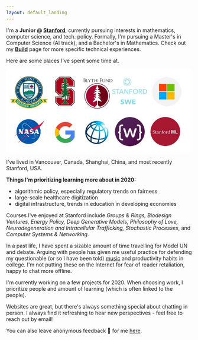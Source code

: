 ```yaml
---
layout: default_landing
---
```


I'm a **Junior @ [Stanford](https://profiles.stanford.edu/eva-zhang)**, currently pursuing interests in mathematics, computer science, and tech. policy. Formally, I'm pursuing a Master's in Computer Science (AI track), and a Bachelor's in Mathematics. Check out my **[Build](https://evazhang.com/build)** page for more specific technical experiences.

Here are some places I've spent some time at. 

<img src="images/Presentation1.jpg" width="500"/>

I've lived in Vancouver, Canada, Shanghai, China, and most recently Stanford, USA. 

**Things I'm prioritizing learning more about in 2020:** 

- algorithmic policy, especially regulatory trends on fairness
- large-scale healthcare digitization 
- digital infrastructure, trends in education in developing economies 

Courses I've enjoyed at Stanford include *Groups & Rings, Biodesign Ventures, Energy Policy, Deep Generative Models, Philosophy of Love, Neurodegeneration and Intracellular Trafficking, Stochastic Processes*, and *Computer Systems & Networking*. 

In a past life, I have spent a sizable amount of time travelling for Model UN and debate. Arguing with people has given me useful practice for defending my questionable (or so I have been told) [music](https://open.spotify.com/user/evazhung?si=zAJdV4WNRiWQr3CUW8qswQ) and productivity habits in college. I'm not putting these on the Internet for fear of reader retaliation, happy to chat more offline. 

I'm currently working on a few projects for 2020. When choosing work, I prioritize people and amount of learning (which is often linked to the people). 

Websites are great, but there's always something special about chatting in person. I always find it refreshing to hear new perspectives - feel free to reach out by email! 

You can also leave anonymous feedback :thought_balloon: for me [here](https://www.evazhang.com/feedback/). 